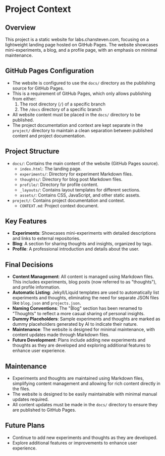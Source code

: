 # Project Context

## Overview
This project is a static website for labs.chansteven.com, focusing on a lightweight landing page hosted on GitHub Pages. The website showcases mini-experiments, a blog, and a profile page, with an emphasis on minimal maintenance.

## GitHub Pages Configuration
- The website is configured to use the `docs/` directory as the publishing source for GitHub Pages.
- This is a requirement of GitHub Pages, which only allows publishing from either:
  1. The root directory (`/`) of a specific branch
  2. The `/docs` directory of a specific branch
- All website content must be placed in the `docs/` directory to be published.
- The project documentation and context are kept separate in the `project/` directory to maintain a clean separation between published content and project documentation.

## Project Structure
- `docs/`: Contains the main content of the website (GitHub Pages source).
  - `index.html`: The landing page.
  - `experiments/`: Directory for experiment Markdown files.
  - `thoughts/`: Directory for blog post Markdown files.
  - `profile/`: Directory for profile content.
  - `_layouts/`: Contains layout templates for different sections.
  - `assets/`: Contains CSS, JavaScript, and other static assets.
- `project/`: Contains project documentation and context.
  - `CONTEXT.md`: Project context document.

## Key Features
- **Experiments**: Showcases mini-experiments with detailed descriptions and links to external repositories.
- **Blog**: A section for sharing thoughts and insights, organized by tags.
- **Profile**: A professional introduction and details about the user.

## Final Decisions
- **Content Management**: All content is managed using Markdown files. This includes experiments, blog posts (now referred to as "thoughts"), and profile information.
- **Automatic Listing**: Jekyll/Liquid templates are used to automatically list experiments and thoughts, eliminating the need for separate JSON files like `blog.json` and `projects.json`.
- **Naming Conventions**: The "Blog" section has been renamed to "Thoughts" to reflect a more casual sharing of personal insights.
- **Dummy Placeholders**: Sample experiments and thoughts are marked as dummy placeholders generated by AI to indicate their nature.
- **Maintenance**: The website is designed for minimal maintenance, with content updates made through Markdown files.
- **Future Development**: Plans include adding new experiments and thoughts as they are developed and exploring additional features to enhance user experience.

## Maintenance
- Experiments and thoughts are maintained using Markdown files, simplifying content management and allowing for rich content directly in the files.
- The website is designed to be easily maintainable with minimal manual updates required.
- All content updates must be made in the `docs/` directory to ensure they are published to GitHub Pages.

## Future Plans
- Continue to add new experiments and thoughts as they are developed.
- Explore additional features or improvements to enhance user experience.
